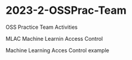 # 2023-2-OSSPrac-Team
OSS Practice Team Activities

MLAC
Machine Learnin Access Control

Machine Learning Acces Control example